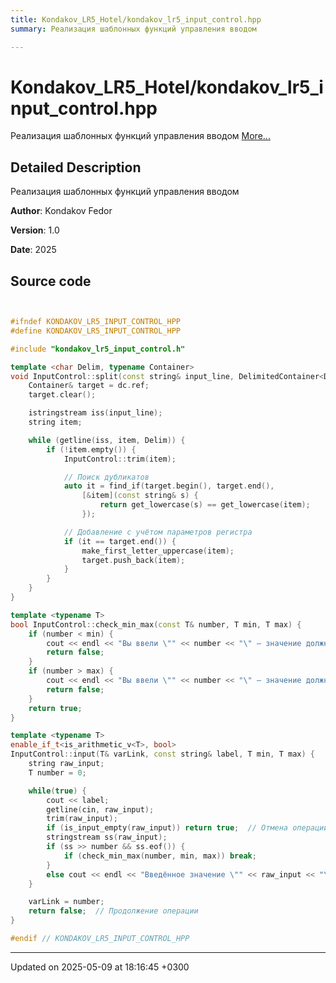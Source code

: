 ```yaml
---
title: Kondakov_LR5_Hotel/kondakov_lr5_input_control.hpp
summary: Реализация шаблонных функций управления вводом 

---
```


# Kondakov_LR5_Hotel/kondakov_lr5_input_control.hpp

Реализация шаблонных функций управления вводом  [More...](#detailed-description)

## Detailed Description

Реализация шаблонных функций управления вводом 

**Author**: Kondakov Fedor 

**Version**: 1.0 

**Date**: 2025 



## Source code

```cpp


#ifndef KONDAKOV_LR5_INPUT_CONTROL_HPP
#define KONDAKOV_LR5_INPUT_CONTROL_HPP

#include "kondakov_lr5_input_control.h"

template <char Delim, typename Container>
void InputControl::split(const string& input_line, DelimitedContainer<Delim, Container&>& dc) {
    Container& target = dc.ref;
    target.clear();

    istringstream iss(input_line);
    string item;

    while (getline(iss, item, Delim)) {
        if (!item.empty()) {
            InputControl::trim(item);

            // Поиск дубликатов
            auto it = find_if(target.begin(), target.end(),
                [&item](const string& s) {
                    return get_lowercase(s) == get_lowercase(item);
                });

            // Добавление с учётом параметров регистра
            if (it == target.end()) {
                make_first_letter_uppercase(item);
                target.push_back(item);
            }
        }
    }
}

template <typename T>
bool InputControl::check_min_max(const T& number, T min, T max) {
    if (number < min) { 
        cout << endl << "Вы ввели \"" << number << "\" — значение должно быть не меньше \"" << min << "\"" << endl << endl; 
        return false; 
    }
    if (number > max) { 
        cout << endl << "Вы ввели \"" << number << "\" — значение должно быть не больше \"" << max << "\"" << endl << endl; 
        return false; 
    }
    return true;
}

template <typename T>
enable_if_t<is_arithmetic_v<T>, bool>
InputControl::input(T& varLink, const string& label, T min, T max) {
    string raw_input;
    T number = 0;

    while(true) {
        cout << label;
        getline(cin, raw_input);
        trim(raw_input);
        if (is_input_empty(raw_input)) return true;  // Отмена операции
        stringstream ss(raw_input);
        if (ss >> number && ss.eof()) {
            if (check_min_max(number, min, max)) break;
        }
        else cout << endl << "Введённое значение \"" << raw_input << "\" не является числом!" << endl << endl;
    }

    varLink = number;
    return false;  // Продолжение операции
}

#endif // KONDAKOV_LR5_INPUT_CONTROL_HPP
```


-------------------------------

Updated on 2025-05-09 at 18:16:45 +0300
